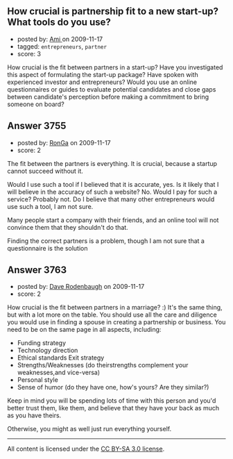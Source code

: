 ## How crucial is partnership fit to a new start-up? What tools do you use?

- posted by: [Ami ](https://stackexchange.com/users/-1/1545-ami) on 2009-11-17
- tagged: `entrepreneurs`, `partner`
- score: 3

How crucial is the fit between partners in a start-up? Have you investigated this aspect of formulating the start-up package? Have spoken with experienced investor and entrepreneurs? Would you use an online questionnaires or guides to evaluate potential candidates and close gaps between candidate's perception before making a commitment to bring someone on board?




## Answer 3755

- posted by: [RonGa](https://stackexchange.com/users/-1/218-ronga) on 2009-11-17
- score: 2

The fit between the partners is everything.  It is crucial, because a startup cannot succeed without it.

Would I use such a tool if I believed that it is accurate, yes.  Is it likely that I will believe in the accuracy of such a website?  No.  Would I pay for such a service?  Probably not.  Do I believe that many other entrepreneurs would use such a tool, I am not sure.  

Many people start a company with their friends, and an online tool will not convince them that they shouldn't do that.  



Finding the correct partners is a problem, though I am not sure that a questionnaire is the solution


## Answer 3763

- posted by: [Dave Rodenbaugh](https://stackexchange.com/users/-1/1555-dave-rodenbaugh) on 2009-11-17
- score: 2

How crucial is the fit between partners in a marriage?  :)  It's the same thing, but with a lot more on the table.  You should use all the care and diligence you would use in finding a spouse in creating a partnership or business.  You need to be on the same page in all aspects, including:

 - Funding strategy 
 - Technology direction
 - Ethical standards Exit strategy
 - Strengths/Weaknesses (do theirstrengths complement your weaknesses,and vice-versa) 
 - Personal style
 - Sense of humor (do they have one,
   how's yours?  Are they similar?)

Keep in mind you will be spending lots of time with this person and you'd better trust them, like them, and believe that they have your back as much as you have theirs.

Otherwise, you might as well just run everything yourself.



---

All content is licensed under the [CC BY-SA 3.0 license](https://creativecommons.org/licenses/by-sa/3.0/).
